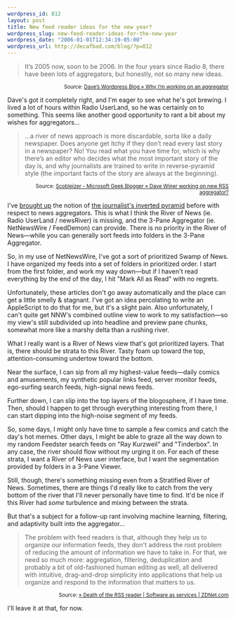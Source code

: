 ```yaml
--- 
wordpress_id: 812
layout: post
title: New feed reader ideas for the new year?
wordpress_slug: new-feed-reader-ideas-for-the-new-year
wordpress_date: "2006-01-01T12:34:19-05:00"
wordpress_url: http://decafbad.com/blog/?p=812
---
```

<blockquote cite="http://scripting.wordpress.com/2005/12/29/why-im-working-on-an-aggregator/">It’s 2005 now, soon to be 2006. In the four years since Radio 8, there have been lots of aggregators, but honestly, not so many new ideas.</blockquote>
<small style="text-align:right; display:block">Source: <a href="http://scripting.wordpress.com/2005/12/29/why-im-working-on-an-aggregator/">Dave’s Wordpress Blog » Why I’m working on an aggregator</a></small>

Dave's got it completely right, and I'm eager to see what he's got brewing.  I lived a lot of hours within Radio UserLand, so he was certainly on to something.  This seems like another good opportunity to rant a bit about my wishes for aggregators...

<blockquote cite="http://scobleizer.wordpress.com/2005/12/29/dave-winer-working-on-new-rss-aggregator/">...a river of news approach is more discardable, sorta like a daily newspaper. Does anyone get itchy if they don’t read every last story in a newspaper? No! You read what you have time for, which is why there’s an editor who decides what the most important story of the day is, and why journalists are trained to write in reverse-pyramid style (the important facts of the story are always at the beginning).</blockquote>
<small style="text-align:right; display:block">Source: <a href="http://scobleizer.wordpress.com/2005/12/29/dave-winer-working-on-new-rss-aggregator/">Scobleizer - Microsoft Geek Blogger » Dave Winer working on new RSS aggregator?</a></small>

I've [brought up][bu] the notion of [the journalist's inverted pyramid][ip] before with respect to news aggregators.  This is what I think the River of News (ie. Radio UserLand / newsRiver) is missing, and the 3-Pane Aggregator (ie. NetNewsWire / FeedDemon) can provide.  There is no priority in the River of News—while you can generally sort feeds into folders in the 3-Pane Aggregator.  

[ip]: http://mtsu32.mtsu.edu:11178/171/pyramid.htm
[bu]: http://decafbad.com/blog/2004/06/14/info-freako-or-whos-already-past-arguing-about-syndication-formats

So, in my use of NetNewsWire, I've got a sort of prioritized  Swamp of News.  I have organized my feeds into a set of folders in prioritized order.  I start from the first folder, and work my way down—but if I haven't read everything by the end of the day, I hit "Mark All as Read" with no regrets.

Unfortunately, these articles don't go away automatically and the place can get a little smelly & stagnant.  I've got an idea percolating to write an AppleScript to do that for me, but it's a slight pain.  Also unfortunately, I can't quite get NNW's combined outline view to work to my satisfaction—so my view's still subdivided up into headline and preview pane chunks, somewhat more like a marshy delta than a rushing river.

What I really want is a River of News view that's got prioritized layers.  That is, there should be strata to this River.  Tasty foam up toward the top, attention-consuming undertow toward the bottom.

Near the surface, I can sip from all my highest-value feeds—daily comics and amusements, my synthetic popular links feed, server monitor feeds, ego-surfing search feeds, high-signal news feeds.  

Further down, I can slip into the top layers of the blogosphere, if I have time.  Then, should I happen to get through everything interesting from there, I can start dipping into the high-noise segment of my feeds.

So, some days, I might only have time to sample a few comics and catch the day's hot memes.  Other days, I might be able to graze all the way down to my random Feedster search feeds on "Ray Kurzweil" and "Tinderbox".  In any case, the river should flow without my urging it on.  For each of these strata, I want a River of News user interface, but I want the segmentation provided by folders in a 3-Pane Viewer.

Still, though, there's something missing even from a Stratified River of News.  Sometimes, there are things I'd really like to catch from the very bottom of the river that I'll never personally have time to find.  It'd be nice if this River had *some* turbulence and mixing between the strata.

But that's a subject for a follow-up rant involving machine learning, filtering, and adaptivity built into the aggregator...

<blockquote cite="http://blogs.zdnet.com/SAAS/?p=80">The problem with feed readers is that, although they help us to organize our information feeds, they don't address the root problem of reducing the amount of information we have to take in. For that, we need so much more: aggregation, filtering, deduplication and probably a bit of old-fashioned human editing as well, all delivered with intuitive, drag-and-drop simplicity into applications that help us organize and respond to the information that matters to us.</blockquote>
<small style="text-align:right; display:block">Source: <a href="http://blogs.zdnet.com/SAAS/?p=80">» Death of the RSS reader | Software as services | ZDNet.com</a></small>

I'll leave it at that, for now.

